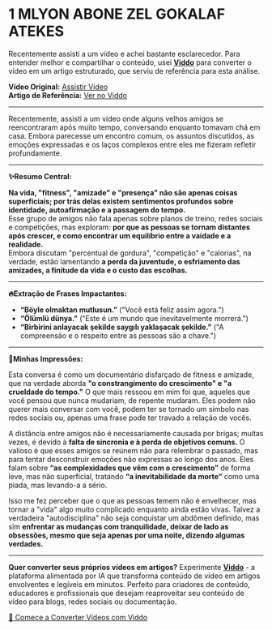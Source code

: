 # 1 MLYON ABONE ZEL GOKALAF ATEKES

Recentemente assisti a um vídeo e achei bastante esclarecedor. Para entender melhor e compartilhar o conteúdo, usei **[Viddo](https://viddo.pro/)** para converter o vídeo em um artigo estruturado, que serviu de referência para esta análise.

**Vídeo Original:** [Assistir Vídeo](https://www.youtube.com/watch?v=EGKPeL4YxZA)  
**Artigo de Referência:** [Ver no Viddo](https://viddo.pro/zh/video-result/aa94c2c8-be73-455d-9ab5-ab9fda90539d)

---

Recentemente, assisti a um vídeo onde alguns velhos amigos se reencontraram após muito tempo, conversando enquanto tomavam chá em casa. Embora parecesse um encontro comum, os assuntos discutidos, as emoções expressadas e os laços complexos entre eles me fizeram refletir profundamente.

---

**✨Resumo Central:**

**Na vida, "fitness", "amizade" e "presença" não são apenas coisas superficiais; por trás delas existem sentimentos profundos sobre identidade, autoafirmação e a passagem do tempo.**  
Esse grupo de amigos não fala apenas sobre planos de treino, redes sociais e competições, mas exploram: **por que as pessoas se tornam distantes após crescer, e como encontrar um equilíbrio entre a vaidade e a realidade.**  
Embora discutam "percentual de gordura", "competição" e "calorias", na verdade, estão lamentando **a perda da juventude, o esfriamento das amizades, a finitude da vida e o custo das escolhas.**

---

**🔥Extração de Frases Impactantes:**

- **“Böyle olmaktan mutlusun.”** ("Você está feliz assim agora.")  
- **“Ölümlü dünya.”** ("Este é um mundo que inevitavelmente morrerá.")  
- **“Birbirini anlayacak şekilde saygılı yaklaşacak şekilde.”** ("A compreensão e o respeito entre as pessoas são a chave.")

---

**🧠Minhas Impressões:**

Esta conversa é como um documentário disfarçado de fitness e amizade, que na verdade aborda **"o constrangimento do crescimento" e "a crueldade do tempo."** O que mais ressoou em mim foi que, aqueles que você pensou que nunca mudariam, de repente mudaram. Eles podem não querer mais conversar com você, podem ter se tornado um símbolo nas redes sociais ou, apenas uma frase pode ter travado a relação de vocês.

A distância entre amigos não é necessariamente causada por brigas; muitas vezes, é devido à **falta de sincronia e à perda de objetivos comuns.** O valioso é que esses amigos se reúnem não para relembrar o passado, mas para tentar desconstruir emoções não expressas ao longo dos anos. Eles falam sobre **“as complexidades que vêm com o crescimento”** de forma leve, mas não superficial, tratando **“a inevitabilidade da morte”** como uma piada, mas levando-a a sério.

Isso me fez perceber que o que as pessoas temem não é envelhecer, mas tornar a "vida" algo muito complicado enquanto ainda estão vivas. Talvez a verdadeira "autodisciplina" não seja conquistar um abdômen definido, mas sim **enfrentar as mudanças com tranquilidade, deixar de lado as obsessões, mesmo que seja apenas por uma noite, dizendo algumas verdades.**

---

**Quer converter seus próprios vídeos em artigos?** Experimente **[Viddo](https://viddo.pro/)** - a plataforma alimentada por IA que transforma conteúdo de vídeo em artigos envolventes e legíveis em minutos. Perfeito para criadores de conteúdo, educadores e profissionais que desejam reaproveitar seu conteúdo de vídeo para blogs, redes sociais ou documentação.

[🚀 Comece a Converter Vídeos com Viddo](https://viddo.pro/)